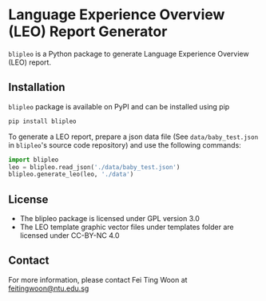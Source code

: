 # Language Experience Overview (LEO) Report Generator

`blipleo` is a Python package to generate Language Experience Overview (LEO) report.


## Installation

`blipleo` package is available on PyPI and can be installed using pip

```bash
pip install blipleo
```

To generate a LEO report, prepare a json data file (See `data/baby_test.json` in `blipleo`'s source code repository)
and use the following commands:

```python
import blipleo
leo = blipleo.read_json('./data/baby_test.json')
blipleo.generate_leo(leo, './data')
```

## License

- The blipleo package is licensed under GPL version 3.0
- The LEO template graphic vector files under templates folder are licensed under CC-BY-NC 4.0

## Contact

For more information, please contact Fei Ting Woon at feitingwoon@ntu.edu.sg
